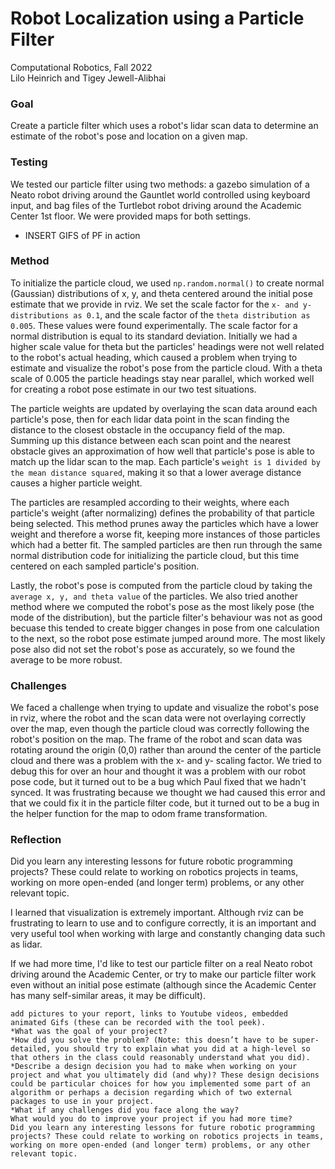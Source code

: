# Robot Localization using a Particle Filter
Computational Robotics, Fall 2022  
Lilo Heinrich and Tigey Jewell-Alibhai  

### Goal
Create a particle filter which uses a robot's lidar scan data to determine an estimate of the robot's pose and location on a given map. 

### Testing
We tested our particle filter using two methods: a gazebo simulation of a Neato robot driving around the Gauntlet world controlled using keyboard input, and bag files of the Turtlebot robot driving around the Academic Center 1st floor. We were provided maps for both settings.
- INSERT GIFS of PF in action

### Method 
To initialize the particle cloud, we used `np.random.normal()` to create normal (Gaussian) distributions of x, y, and theta centered around the initial pose estimate that we provide in rviz. We set the scale factor for the `x- and y- distributions as 0.1`, and the scale factor of the `theta distribution as 0.005`. These values were found experimentally. The scale factor for a normal distribution is equal to its standard deviation. Initially we had a higher scale value for theta but the particles' headings were not well related to the robot's actual heading, which caused a problem when trying to estimate and visualize the robot's pose from the particle cloud. With a theta scale of 0.005 the particle headings stay near parallel, which worked well for creating a robot pose estimate in our two test situations.

The particle weights are updated by overlaying the scan data around each particle's pose, then for each lidar data point in the scan finding the distance to the closest obstacle in the occupancy field of the map. Summing up this distance between each scan point and the nearest obstacle gives an approximation of how well that particle's pose is able to match up the lidar scan to the map. Each particle's `weight is 1 divided by the mean distance squared`, making it so that a lower average distance causes a higher particle weight. 

The particles are resampled according to their weights, where each particle's weight (after normalizing) defines the probability of that particle being selected. This method prunes away the particles which have a lower weight and therefore a worse fit, keeping more instances of those particles which had a better fit. The sampled particles are then run through the same normal distribution code for initializing the particle cloud, but this time centered on each sampled particle's position. 

Lastly, the robot's pose is computed from the particle cloud by taking the `average x, y, and theta value` of the particles. We also tried another method  where we computed the robot's pose as the most likely pose (the mode of the distribution), but the particle filter's behaviour was not as good becuase this tended to create bigger changes in pose from one calculation to the next, so the robot pose estimate jumped around more. The most likely pose also did not set the robot's pose as accurately, so we found the average to be more robust. 

### Challenges
We faced a challenge when trying to update and visualize the robot's pose in rviz, where the robot and the scan data were not overlaying correctly over the map, even though the particle cloud was correctly following the robot's position on the map. The frame of the robot and scan data was rotating around the origin (0,0) rather than around the center of the particle cloud and there was a problem with the x- and y- scaling factor. We tried to debug this for over an hour and thought it was a problem with our robot pose code, but it turned out to be a bug which Paul fixed that we hadn't synced. It was frustrating because we thought we had caused this error and that we could fix it in the particle filter code, but it turned out to be a bug in the helper function for the map to odom frame transformation.

### Reflection
Did you learn any interesting lessons for future robotic programming projects? These could relate to working on robotics projects in teams, working on more open-ended (and longer term) problems, or any other relevant topic.

I learned that visualization is extremely important. Although rviz can be frustrating to learn to use and to configure correctly, it is an important and very useful tool when working with large and constantly changing data such as lidar. 

If we had more time, I'd like to test our particle filter on a real Neato robot driving around the Academic Center, or try to make our particle filter work even without an initial pose estimate (although since the Academic Center has many self-similar areas, it may be difficult).


    add pictures to your report, links to Youtube videos, embedded animated Gifs (these can be recorded with the tool peek).
    *What was the goal of your project?
    *How did you solve the problem? (Note: this doesn’t have to be super-detailed, you should try to explain what you did at a high-level so that others in the class could reasonably understand what you did).
    *Describe a design decision you had to make when working on your project and what you ultimately did (and why)? These design decisions could be particular choices for how you implemented some part of an algorithm or perhaps a decision regarding which of two external packages to use in your project.
    *What if any challenges did you face along the way?
    What would you do to improve your project if you had more time?
    Did you learn any interesting lessons for future robotic programming projects? These could relate to working on robotics projects in teams, working on more open-ended (and longer term) problems, or any other relevant topic.
   

